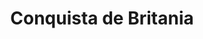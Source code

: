 ﻿---
title: "Conquista de Britania"
permalink: periodes_563.html
layout: periode
dataInici: 43
dataFi: 96
sidebar: periodes
pares:
  - 41:
    title: "Imperio Romano"
    dataInici: "(-27)"
    dataFi: "(476)"

fills:
  - 171:
    title: "Revuelta de Boudica"
    dataInici: "(60)"
    dataFi: "(61)"

  - 564:
    title: "Campañas de Agricola"
    dataInici: "(60)"
    dataFi: "(78)"

jocsPrincipals:
jocsEscenaris:
jocsEpoca:
jocsEpocaEscenaris:
---
